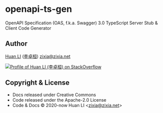 # openapi-ts-gen

OpenAPI Specification (OAS, f.k.a. Swagger) 3.0 TypeScript Server Stub & Client Code Generator

## Author

[Huan LI](https://github.com/huan) ([李卓桓](http://linkedin.com/in/zixia)) zixia@zixia.net

[![Profile of Huan LI (李卓桓) on StackOverflow](https://stackexchange.com/users/flair/265499.png)](https://stackexchange.com/users/265499)

## Copyright & License

* Docs released under Creative Commons
* Code released under the Apache-2.0 License
* Code & Docs © 2020-now Huan LI \<zixia@zixia.net\>
